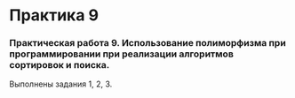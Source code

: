 # Практика 9
### Практическая работа 9. Использование полиморфизма при программировании при реализации алгоритмов сортировок и поиска.
Выполнены задания 1, 2, 3.
